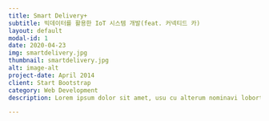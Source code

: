 ```yaml
---
title: Smart Delivery+
subtitle: 빅데이터를 활용한 IoT 시스템 개발(feat. 커넥티드 카)
layout: default
modal-id: 1
date: 2020-04-23
img: smartdelivery.jpg
thumbnail: smartdelivery.jpg
alt: image-alt
project-date: April 2014
client: Start Bootstrap
category: Web Development
description: Lorem ipsum dolor sit amet, usu cu alterum nominavi lobortis. At duo novum diceret. Tantas apeirian vix et, usu sanctus postulant inciderint ut, populo diceret necessitatibus in vim. Cu eum dicam feugiat noluisse.

---
```

